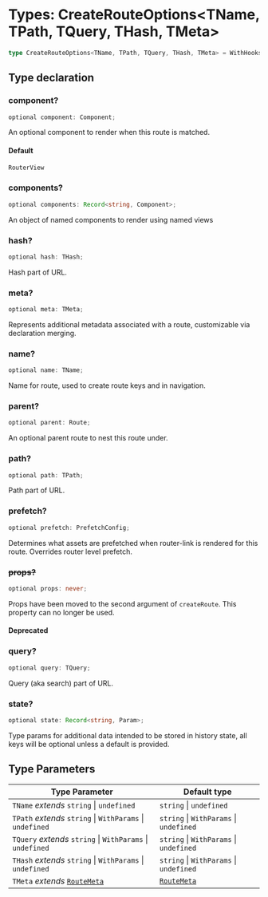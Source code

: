 # Types: CreateRouteOptions\<TName, TPath, TQuery, THash, TMeta\>

```ts
type CreateRouteOptions<TName, TPath, TQuery, THash, TMeta> = WithHooks & object;
```

## Type declaration

### component?

```ts
optional component: Component;
```

An optional component to render when this route is matched.

#### Default

```ts
RouterView
```

### components?

```ts
optional components: Record<string, Component>;
```

An object of named components to render using named views

### hash?

```ts
optional hash: THash;
```

Hash part of URL.

### meta?

```ts
optional meta: TMeta;
```

Represents additional metadata associated with a route, customizable via declaration merging.

### name?

```ts
optional name: TName;
```

Name for route, used to create route keys and in navigation.

### parent?

```ts
optional parent: Route;
```

An optional parent route to nest this route under.

### path?

```ts
optional path: TPath;
```

Path part of URL.

### prefetch?

```ts
optional prefetch: PrefetchConfig;
```

Determines what assets are prefetched when router-link is rendered for this route. Overrides router level prefetch.

### ~~props?~~

```ts
optional props: never;
```

Props have been moved to the second argument of `createRoute`. This property can no longer be used.

#### Deprecated

### query?

```ts
optional query: TQuery;
```

Query (aka search) part of URL.

### state?

```ts
optional state: Record<string, Param>;
```

Type params for additional data intended to be stored in history state, all keys will be optional unless a default is provided.

## Type Parameters

| Type Parameter | Default type |
| ------ | ------ |
| `TName` *extends* `string` \| `undefined` | `string` \| `undefined` |
| `TPath` *extends* `string` \| `WithParams` \| `undefined` | `string` \| `WithParams` \| `undefined` |
| `TQuery` *extends* `string` \| `WithParams` \| `undefined` | `string` \| `WithParams` \| `undefined` |
| `THash` *extends* `string` \| `WithParams` \| `undefined` | `string` \| `WithParams` \| `undefined` |
| `TMeta` *extends* [`RouteMeta`](RouteMeta.md) | [`RouteMeta`](RouteMeta.md) |
